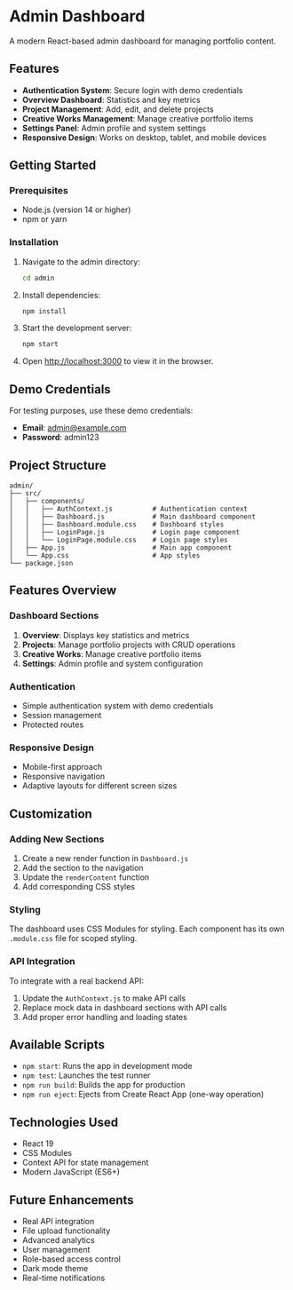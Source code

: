 # Admin Dashboard

A modern React-based admin dashboard for managing portfolio content.

## Features

- **Authentication System**: Secure login with demo credentials
- **Overview Dashboard**: Statistics and key metrics
- **Project Management**: Add, edit, and delete projects
- **Creative Works Management**: Manage creative portfolio items
- **Settings Panel**: Admin profile and system settings
- **Responsive Design**: Works on desktop, tablet, and mobile devices

## Getting Started

### Prerequisites

- Node.js (version 14 or higher)
- npm or yarn

### Installation

1. Navigate to the admin directory:
   ```bash
   cd admin
   ```

2. Install dependencies:
   ```bash
   npm install
   ```

3. Start the development server:
   ```bash
   npm start
   ```

4. Open [http://localhost:3000](http://localhost:3000) to view it in the browser.

## Demo Credentials

For testing purposes, use these demo credentials:

- **Email**: admin@example.com
- **Password**: admin123

## Project Structure

```
admin/
├── src/
│   ├── components/
│   │   ├── AuthContext.js          # Authentication context
│   │   ├── Dashboard.js            # Main dashboard component
│   │   ├── Dashboard.module.css    # Dashboard styles
│   │   ├── LoginPage.js            # Login page component
│   │   └── LoginPage.module.css    # Login page styles
│   ├── App.js                      # Main app component
│   └── App.css                     # App styles
└── package.json
```

## Features Overview

### Dashboard Sections

1. **Overview**: Displays key statistics and metrics
2. **Projects**: Manage portfolio projects with CRUD operations
3. **Creative Works**: Manage creative portfolio items
4. **Settings**: Admin profile and system configuration

### Authentication

- Simple authentication system with demo credentials
- Session management
- Protected routes

### Responsive Design

- Mobile-first approach
- Responsive navigation
- Adaptive layouts for different screen sizes

## Customization

### Adding New Sections

1. Create a new render function in `Dashboard.js`
2. Add the section to the navigation
3. Update the `renderContent` function
4. Add corresponding CSS styles

### Styling

The dashboard uses CSS Modules for styling. Each component has its own `.module.css` file for scoped styling.

### API Integration

To integrate with a real backend API:

1. Update the `AuthContext.js` to make API calls
2. Replace mock data in dashboard sections with API calls
3. Add proper error handling and loading states

## Available Scripts

- `npm start`: Runs the app in development mode
- `npm test`: Launches the test runner
- `npm run build`: Builds the app for production
- `npm run eject`: Ejects from Create React App (one-way operation)

## Technologies Used

- React 19
- CSS Modules
- Context API for state management
- Modern JavaScript (ES6+)

## Future Enhancements

- Real API integration
- File upload functionality
- Advanced analytics
- User management
- Role-based access control
- Dark mode theme
- Real-time notifications

